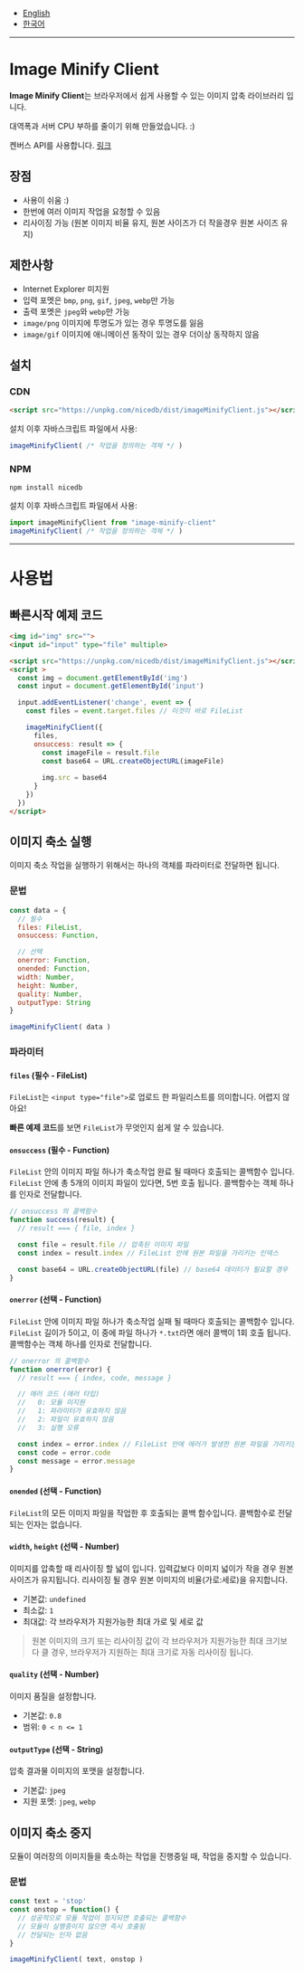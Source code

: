 - [English](https://github.com/niceplugin/image-minify-client)
- [한국어](https://github.com/niceplugin/image-minify-client/blob/main/readme.ko.md)

* * *

# Image Minify Client

**Image Minify Client**는 브라우저에서 쉽게 사용할 수 있는 이미지 압축 라이브러리 입니다.

대역폭과 서버 CPU 부하를 줄이기 위해 만들었습니다. :)

켄버스 API를 사용합니다. [링크](https://developer.mozilla.org/en-US/docs/Web/API/HTMLCanvasElement/toBlob)

## 장점

- 사용이 쉬움 :)
- 한번에 여러 이미지 작업을 요청할 수 있음
- 리사이징 가능 (원본 이미지 비율 유지, 원본 사이즈가 더 작을경우 원본 사이즈 유지)

## 제한사항

- Internet Explorer 미지원
- 입력 포멧은 `bmp`, `png`, `gif`, `jpeg`, `webp`만 가능
- 출력 포멧은 `jpeg`와 `webp`만 가능
- `image/png` 이미지에 투명도가 있는 경우 투명도를 잃음
- `image/gif` 이미지에 애니메이션 동작이 있는 경우 더이상 동작하지 않음

## 설치

### CDN

```html
<script src="https://unpkg.com/nicedb/dist/imageMinifyClient.js"></script>
```
설치 이후 자바스크립트 파일에서 사용:
```js
imageMinifyClient( /* 작업을 정의하는 객체 */ )
```

### NPM

```shell
npm install nicedb
```
설치 이후 자바스크립트 파일에서 사용:
```js
import imageMinifyClient from "image-minify-client"
imageMinifyClient( /* 작업을 정의하는 객체 */ )
```

* * *

# 사용법

## 빠른시작 예제 코드

```html
<img id="img" src="">
<input id="input" type="file" multiple>

<script src="https://unpkg.com/nicedb/dist/imageMinifyClient.js"></script>
<script >
  const img = document.getElementById('img')
  const input = document.getElementById('input')

  input.addEventListener('change', event => {
    const files = event.target.files // 이것이 바로 FileList

    imageMinifyClient({
      files,
      onsuccess: result => {
        const imageFile = result.file
        const base64 = URL.createObjectURL(imageFile)
        
        img.src = base64
      }
    })
  })
</script>
```

## 이미지 축소 실행

이미지 축소 작업을 실행하기 위해서는 하나의 객체를 파라미터로 전달하면 됩니다.

### 문법

```js
const data = {
  // 필수
  files: FileList,
  onsuccess: Function,

  // 선택
  onerror: Function,
  onended: Function,
  width: Number,
  height: Number,
  quality: Number,
  outputType: String
}

imageMinifyClient( data )
```

### 파라미터

#### `files` (필수 - FileList)

`FileList`는 `<input type="file">`로 업로드 한 파일리스트를 의미합니다.
어렵지 않아요!

**빠른 예제 코드**를 보면 `FileList`가 무엇인지 쉽게 알 수 있습니다.

#### `onsuccess` (필수 - Function)

`FileList` 안의 이미지 파일 하나가 축소작업 완료 될 때마다 호출되는 콜백함수 입니다.
`FileList` 안에 총 5개의 이미지 파일이 있다면, 5번 호출 됩니다.
콜백함수는 객체 하나를 인자로 전달합니다.

```js
// onsuccess 의 콜백함수
function success(result) {
  // result === { file, index }

  const file = result.file // 압축된 이미지 파일
  const index = result.index // FileList 안에 원본 파일을 가리키는 인덱스

  const base64 = URL.createObjectURL(file) // base64 데이터가 필요할 경우
}
```

#### `onerror` (선택 - Function)

`FileList` 안에 이미지 파일 하나가 축소작업 실패 될 때마다 호출되는 콜백함수 입니다.
`FileList` 길이가 5이고, 이 중에 파일 하나가 `*.txt`라면 애러 콜백이 1회 호출 됩니다.
콜백함수는 객체 하나를 인자로 전달합니다.

```js
// onerror 의 콜백함수
function onerror(error) {
  // result === { index, code, message }

  // 애러 코드 (애러 타입)
  //   0: 모듈 미지원
  //   1: 파라미터가 유효하지 않음
  //   2: 파일이 유효하지 않음
  //   3: 실행 오류

  const index = error.index // FileList 안에 에러가 발생한 원본 파일을 가리키는 인덱스
  const code = error.code
  const message = error.message
}
```

#### `onended` (선택 - Function)

`FileList`의 모든 이미지 파일을 작업한 후 호출되는 콜백 함수입니다.
콜백함수로 전달되는 인자는 없습니다.

#### `width`, `height` (선택 - Number)

이미지를 압축할 때 리사이징 할 넓이 입니다.
입력값보다 이미지 넓이가 작을 경우 원본 사이즈가 유지됩니다.
리사이징 될 경우 원본 이미지의 비율(가로:세로)을 유지합니다.

- 기본값: `undefined`
- 최소값: `1`
- 최대값: 각 브라우저가 지원가능한 최대 가로 및 세로 값

> 원본 이미지의 크기 또는 리사이징 값이 각 브라우저가 지원가능한 최대 크기보다 클 경우, 브라우저가 지원하는 최대 크기로 자동 리사이징 됩니다.

#### `quality` (선택 - Number)

이미지 품질을 설정합니다.

- 기본값: `0.8`
- 범위: `0 < n <= 1`

#### `outputType` (선택 - String)

압축 결과물 이미지의 포맷을 설정합니다.

- 기본값: `jpeg`
- 지원 포멧: `jpeg`, `webp`

## 이미지 축소 중지

모듈이 여러장의 이미지들을 축소하는 작업을 진행중일 때, 작업을 중지할 수 있습니다.

### 문법

```js
const text = 'stop'
const onstop = function() {
  // 성공적으로 모듈 작업이 정지되면 호출되는 콜백함수
  // 모듈이 실행중이지 않으면 즉시 호출됨
  // 전달되는 인자 없음
}

imageMinifyClient( text, onstop )
```